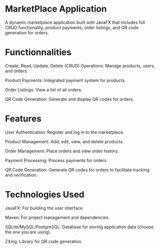 # MarketPlace Application
A dynamic marketplace application built with JavaFX that includes full CRUD functionality, product payments, order listings, and QR code generation for orders.
# Functionnalities
Create, Read, Update, Delete (CRUD) Operations: Manage products, users, and orders.

Product Payments: Integrated payment system for products.

Order Listings: View a list of all orders.

QR Code Generation: Generate and display QR codes for orders.
# Features
User Authentication: Register and log in to the marketplace.

Product Management: Add, edit, view, and delete products.

Order Management: Place orders and view order history.

Payment Processing: Process payments for orders.

QR Code Generation: Generate QR codes for orders to facilitate tracking and verification.

# Technologies Used
JavaFX: For building the user interface.

Maven: For project management and dependencies.

SQLite/MySQL/PostgreSQL: Database for storing application data (choose the one you are using).

ZXing: Library for QR code generation.
